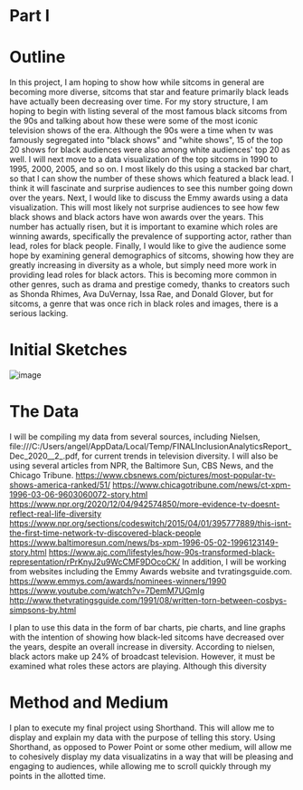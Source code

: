 # Part I


# Outline
In this project, I am hoping to show how while sitcoms in general are becoming more diverse, sitcoms that star and feature primarily black leads have actually been decreasing over time.
For my story structure, I am hoping to begin with listing several of the most famous black sitcoms from the 90s and talking about how these were some of the most iconic television shows of the era. Although the 90s were a time when tv was famously segregated into "black shows" and "white shows", 15 of the top 20 shows for black audiences were also among white audiences' top 20 as well. 
I will next move to a data visualization of the top sitcoms in 1990 to 1995, 2000, 2005, and so on. I most likely do this using a stacked bar chart, so that I can show the number of these shows which featured a black lead. I think it will fascinate and surprise audiences to see this number going down over the years. 
Next, I would like to discuss the Emmy awards using a data visualization. This will most likely not surprise audiences to see how few black shows and black actors have won awards over the years. This number has actually risen, but it is important to examine which roles are winning awards, specifically the prevalence of supporting actor, rather than lead, roles for black people. 
Finally, I would like to give the audience some hope by examining general demographics of sitcoms, showing how they are greatly increasing in diversity as a whole, but simply need more work in providing lead roles for black actors. This is becoming more common in other genres, such as drama and prestige comedy, thanks to creators such as Shonda Rhimes, Ava DuVernay, Issa Rae, and Donald Glover, but for sitcoms, a genre that was once rich in black roles and images, there is a serious lacking. 

# Initial Sketches
![image](https://user-images.githubusercontent.com/90277950/134968510-5825a253-7e20-4937-b69b-68d1746459a9.png)

# The Data
I will be compiling my data from several sources, including Nielsen, file:///C:/Users/angel/AppData/Local/Temp/FINALInclusionAnalyticsReport_Dec_2020__2_.pdf, for current trends in television diversity. 
I will also be using several articles from NPR, the Baltimore Sun, CBS News, and the Chicago Tribune. 
https://www.cbsnews.com/pictures/most-popular-tv-shows-america-ranked/51/
https://www.chicagotribune.com/news/ct-xpm-1996-03-06-9603060072-story.html
https://www.npr.org/2020/12/04/942574850/more-evidence-tv-doesnt-reflect-real-life-diversity
https://www.npr.org/sections/codeswitch/2015/04/01/395777889/this-isnt-the-first-time-network-tv-discovered-black-people
https://www.baltimoresun.com/news/bs-xpm-1996-05-02-1996123149-story.html
https://www.ajc.com/lifestyles/how-90s-transformed-black-representation/rPrKnyJ2u9WcCMF9DOcoCK/
In addition, I will be working from websites including the Emmy Awards website and tvratingsguide.com. 
https://www.emmys.com/awards/nominees-winners/1990
https://www.youtube.com/watch?v=7DemM7UGmIg
http://www.thetvratingsguide.com/1991/08/written-torn-between-cosbys-simpsons-by.html

I plan to use this data in the form of bar charts, pie charts, and line graphs with the intention of showing how black-led sitcoms have decreased over the years, despite an overall increase in diversity. According to nielsen, black actors make up 24% of broadcast television. However, it must be examined what roles these actors are playing. Although this diversity 

# Method and Medium
I plan to execute my final project using Shorthand. This will allow me to display and explain my data with the purpose of telling this story. Using Shorthand, as opposed to Power Point or some other medium, will allow me to cohesively display my data visualizatins in a way that will be pleasing and engaging to audiences, while allowing me to scroll quickly through my points in the allotted time. 


